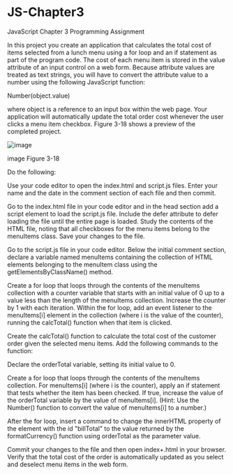 # JS-Chapter3
JavaScript Chapter 3 Programming Assignment

In this project you create an application that calculates the total cost of items selected from a lunch menu using a for loop and an if statement as part of the program code. The cost of each menu item is stored in the value attribute of an input control on a web form. Because attribute values are treated as text strings, you will have to convert the attribute value to a number using the following JavaScript function:

Number(object.value)

where object is a reference to an input box within the web page. Your application will automatically update the total order cost whenever the user clicks a menu item checkbox. Figure 3-18 shows a preview of the completed project.

![image](https://github.com/user-attachments/assets/4365f02a-0c0c-4275-89cb-50a20f1b2eec)

image Figure 3-18

Do the following:

Use your code editor to open the index.html and script.js files. Enter your name and the date in the comment section of each file and then commit.

Go to the index.html file in your code editor and in the head section add a script element to load the script.js file. Include the defer attribute to defer loading the file until the entire page is loaded. Study the contents of the HTML file, noting that all checkboxes for the menu items belong to the menuItems class. Save your changes to the file.

Go to the script.js file in your code editor. Below the initial comment section, declare a variable named menuItems containing the collection of HTML elements belonging to the menuItem class using the getElementsByClassName() method.

Create a for loop that loops through the contents of the menuItems collection with a counter variable that starts with an initial value of 0 up to a value less than the length of the menuItems collection. Increase the counter by 1 with each iteration. Within the for loop, add an event listener to the menuItems[i] element in the collection (where i is the value of the counter), running the calcTotal() function when that item is clicked.

Create the calcTotal() function to calculate the total cost of the customer order given the selected menu items. Add the following commands to the function:

Declare the orderTotal variable, setting its initial value to 0.

Create a for loop that loops through the contents of the menuItems collection. For menuItems[i] (where i is the counter), apply an if statement that tests whether the item has been checked. If true, increase the value of the orderTotal variable by the value of menuItems[i]. (Hint: Use the Number() function to convert the value of menuItems[i] to a number.)

After the for loop, insert a command to change the innerHTML property of the element with the id "billTotal" to the value returned by the formatCurrency() function using orderTotal as the parameter value.

Commit your changes to the file and then open index+.html in your browser. Verify that the total cost of the order is automatically updated as you select and deselect menu items in the web form.
